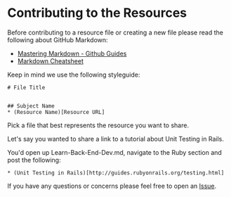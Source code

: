 # Contributing to the Resources

Before contributing to a resource file or creating a new file please read the following about GitHub Markdown:

* [Mastering Markdown - Github Guides](https://guides.github.com/features/mastering-markdown/)
* [Markdown Cheatsheet](https://github.com/adam-p/markdown-here/wiki/Markdown-Cheatsheet)

Keep in mind we use the following styleguide:

```github
# File Title


## Subject Name
* (Resource Name)[Resource URL]
```

Pick a file that best represents the resource you want to share.

Let's say you wanted to share a link to a tutorial about Unit Testing in Rails.

You'd open up Learn-Back-End-Dev.md, navigate to the Ruby section and post the following:

```github
* (Unit Testing in Rails)[http://guides.rubyonrails.org/testing.html]
```

If you have any questions or concerns please feel free to open an [Issue](https://github.com/JrDevMentoring/resources/issues).